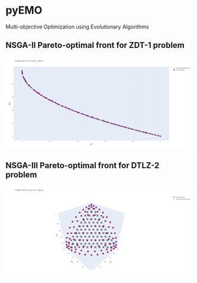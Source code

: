 # pyEMO

Multi-objective Optimization using Evolutionary Algorithms

## NSGA-II Pareto-optimal front for ZDT-1 problem

![](figures/nsga2_zdt1_plotly_screenshot.png)

## NSGA-III Pareto-optimal front for DTLZ-2 problem

![](figures/nsga3_dtlz2_plotly_screenshot.png)

